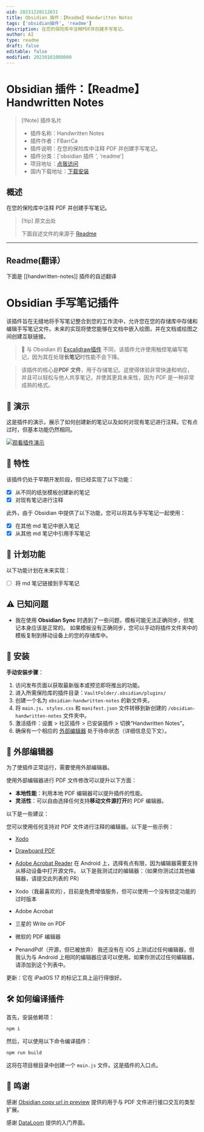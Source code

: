 ```yaml
---
uid: 20231220112631
title: Obsidian 插件：【Readme】Handwritten Notes
tags: ['obsidian插件', 'readme']
description: 在您的保险库中注释PDF并创建手写笔记。
author: AI
type: readme
draft: false
editable: false
modified: 20230101000000
---
```


# Obsidian 插件：【Readme】Handwritten Notes

> [!Note] 插件名片
> - 插件名称：Handwritten Notes
> - 插件作者：FBarrCa
> - 插件说明：在您的保险库中注释 PDF 并创建手写笔记。
> - 插件分类：['obsidian 插件 ', 'readme']
> - 项目地址：[点我访问](https://github.com/FBarrca/obsidian-handwritten-notes)
> - 国内下载地址：[下载安装](https://pkmer.cn/products/plugin/pluginMarket/?handwritten-notes)

## 概述

在您的保险库中注释 PDF 并创建手写笔记。

> [!tip] 原文出处
>
>下面自述文件的来源于 [Readme](https://ghproxy.net/https://raw.githubusercontent.com/FBarrca/obsidian-handwritten-notes/master/README.md)

---

## Readme(翻译）

下面是 [[handwritten-notes]] 插件的自述翻译

# Obsidian 手写笔记插件

该插件旨在无缝地将手写笔记整合到您的工作流中，允许您在您的存储库中存储和编辑手写笔记文件。未来的实现将使您能够在文档中嵌入绘图，并在文档或绘图之间创建互联链接。

> 🔗 与 Obsidian 的 [Excalidraw插件](https://github.com/zsviczian/obsidian-excalidraw-plugin/) 不同，该插件允许使用触控笔编写笔记，因为其在处理**长笔记**时性能不会下降。

> 该插件的核心是**PDF 文件**，用于存储笔记。这使得体验非常快速和响应，并且可以轻松与他人共享笔记，并使其更具未来性，因为 PDF 是一种非常成熟的格式。

## 🎥 演示

这是插件的演示，展示了如何创建新的笔记以及如何对现有笔记进行注释。它有点过时，但基本功能仍然相同。

[![观看插件演示](https://cdn.pkmer.cn/covers/handwritten-notes_1_0.jpeg!pkmer)](https://youtu.be/dkdKeCJzVQA)

## 🚀 特性

该插件仍处于早期开发阶段，但已经实现了以下功能：

- [x] 从不同的纸张模板创建新的笔记
- [x] 对现有笔记进行注释

此外，由于 Obsidian 中提供了以下功能，您可以将其与手写笔记一起使用：

- [x] 在其他 md 笔记中嵌入笔记
- [x] 从其他 md 笔记中引用手写笔记

## 📅 计划功能

以下功能计划在未来实现：

- [ ] 将 md 笔记链接到手写笔记

## ⚠️ 已知问题

- 我在使用 **Obsidian Sync** 时遇到了一些问题，模板可能无法正确同步，但笔记本身应该是正常的。
  如果模板没有正确同步，您可以手动将插件文件夹中的模板复制到移动设备上的您的存储库中。

## 🔧 安装

**手动安装步骤**：

1. 访问发布页面以获取最新版本或预览即将推出的功能。
2. 进入所需保险库的插件目录：`VaultFolder/.obsidian/plugins/`
3. 创建一个名为 `obsidian-handwritten-notes` 的新文件夹。
4. 将 `main.js`、`styles.css` 和 `manifest.json` 文件转移到新创建的 `/obsidian-handwritten-notes` 文件夹中。
5. 激活插件：设置 > 社区插件 > 已安装插件 > 切换“Handwritten Notes”。
6. 确保有一个相应的 [外部编辑器](#external-editors) 处于待命状态（详细信息见下文）。

## 📑 外部编辑器

为了使插件正常运行，需要使用外部编辑器。

使用外部编辑器进行 PDF 文件修改可以提升以下方面：

- **本地性能**：利用本地 PDF 编辑器可以提升插件的性能。
- **灵活性**：可以自由选择任何支持**移动文件源打开**的 PDF 编辑器。

以下是一些建议：

您可以使用任何支持对 PDF 文件进行注释的编辑器。以下是一些示例：

- [Xodo](https://www.xodo.com/app/)
- [Drawboard PDF](https://www.drawboard.com/pdf/)
- [Adobe Acrobat Reader](https://acrobat.adobe.com/us/en/acrobat/pdf-reader.html)
在 Android 上，选择有点有限，因为编辑器需要支持从移动设备中打开源文件。
以下是我测试过的编辑器：（如果你测试过其他编辑器，请提交此列表的 PR）

- Xodo（我最喜欢的），目前是免费增值服务，但可以使用一个没有锁定功能的过时版本
- Adobe Acrobat
- 三星的 Write on PDF
- 微软的 PDF 编辑器
- PenandPdf（开源，但已被放弃）
我还没有在 iOS 上测试过任何编辑器，但我认为与 Android 上相同的编辑器应该可以使用。如果你测试过任何编辑器，请添加到这个列表中。

更新：它在 iPadOS 17 的标记工具上运行得很好。

## 🛠️ 如何编译插件

首先，安装依赖项：

```bash
npm i
```

然后，可以使用以下命令编译插件：

```bash
npm run build
```

这将在项目根目录中创建一个 `main.js` 文件。这是插件的入口点。

## 🙏 鸣谢

感谢 [Obsidian copy url in preview](https://github.com/NomarCub/obsidian-copy-url-in-preview) 提供的用于与 PDF 文件进行接口交互的类型扩展。

感谢 [DataLoom](https://github.com/trey-wallis/obsidian-dataloom) 提供的入门界面。

